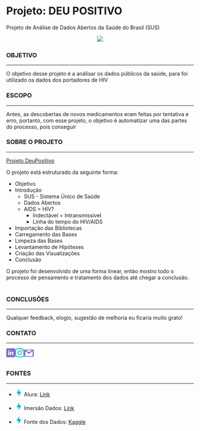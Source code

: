 # Projeto: DEU POSITIVO
Projeto de Análise de Dados Abertos da Saúde do Brasil (SUS)

<p align= "center">
<img src="https://github.com/JuniorTorresMTJ/temp/blob/main/image/DEU_POSITIVO.png" min-width="300px" max-width="200px" width="750px" >
</p>




### **OBJETIVO**
***
O objetivo desse projeto é a análisar os dados públicos da saúde, para foi utilizado os dados dos portadores de HIV


### **ESCOPO**
***
 
Antes, as descobertas de novos medicamentos eram feitas por tentativa e erro, portanto, com esse projeto, o objetivo é automatizar uma das partes do processo, pois conseguir

### **SOBRE O PROJETO**
***

[Projeto DeuPositivo](https://github.com/JuniorTorresMTJ/Projeto_DeuPositivo/blob/main/notebook/Projeto_DeuPositivo.ipynb)

<div align = "left">
O projeto está estruturado da seguinte forma: <br>
 
   * Objetivo
   * Introdução
      * SUS - Sistema Único de Saúde
      * Dados Abertos
      * AIDS = HIV?
         * Indectável = Intransmissível
         * Linha do tempo do HIV/AIDS
   * Importação das Bibliotecas
   * Carregamento das Bases
   * Limpeza das Bases
   * Levantamento de Hipóteses
   * Criação das Visualizações
   * Conclusão
</div>
O projeto foi desenvolvido de uma forma linear, então mostro todo o processo de pensamento e tratamento dos dados até chegar a conclusão.<br>
<br>

### **CONCLUSÕES**
***

<p align= "left">
Qualquer feedback, elogio, sugestão de melhoria eu ficaria muito grato!
</p>


### **CONTATO**
***
<a  href="https://www.linkedin.com/in/marivaldotorres/">
    <img align="left"alt="Junior Torres | Linkedin" width="24px" src="https://github.com/JuniorTorresMTJ/JuniorTorresMTJ/blob/master/image/linkedin.svg" />
  </a>

  <a href="https://www.instagram.com/callmejuniorr/">
    <img align="left" alt="Junior Torres | Instagram" width="24px" src="https://github.com/JuniorTorresMTJ/JuniorTorresMTJ/blob/master/image/instagram.svg" />
  </a>
  <a href="mailto:juniortorres.mth@gmail.com">
    <img align="left" alt="Junior Torres | Gmail" width="26px" src="https://github.com/JuniorTorresMTJ/JuniorTorresMTJ/blob/master/image/gmail.svg" />
  </a>
<br><br>

### **FONTES**
***
 - <img width="20px" src="https://github.com/JuniorTorresMTJ/JuniorTorresMTJ/blob/master/image/flash.svg" /> Alura: [Link](https://www.alura.com.br/)

- <img width="20px" src="https://github.com/JuniorTorresMTJ/JuniorTorresMTJ/blob/master/image/flash.svg" />  Imersão Dados: [Link](https://www.alura.com.br/imersao-dados)

- <img width="20px" src="https://github.com/JuniorTorresMTJ/JuniorTorresMTJ/blob/master/image/flash.svg" /> Fonte dos Dados: [Kaggle](https://www.kaggle.com/c/lish-moa/overview/description)
